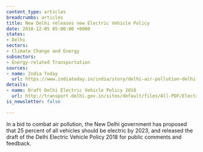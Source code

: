 ```yaml
---
content_type: articles
breadcrumbs: articles
title: New Delhi releases new Electric Vehicle Policy
date: 2018-12-05 05:00:00 +0000
states:
- Delhi
sectors:
- Climate Change and Energy
subsectors:
- Energy-related Transportation
sources:
- name: India Today
  url: https://www.indiatoday.in/india/story/delhi-air-pollution-delhi-electric-vehicle-policy-delhi-air-quality-25-delhi-government-kailash-gehlot-delhi-transport-minister-1397723-2018-11-28
details:
- name: Draft Delhi Electric Vehicle Policy 2018
  url: http://transport.delhi.gov.in/sites/default/files/All-PDF/Electric%20Policy%202018.pdf
is_newsletter: false

---
```

In a bid to combat air pollution, the New Delhi government has proposed that 25 percent of all vehicles should be electric by 2023, and released the draft of the Delhi Electric Vehicle Policy 2018 for public comments and feedback. 
